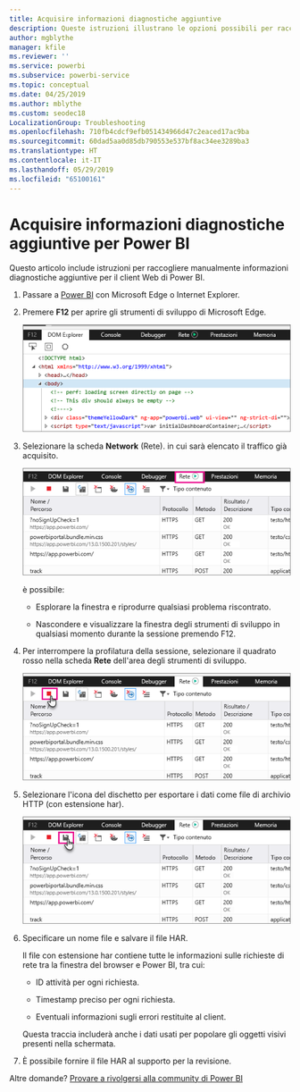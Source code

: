```yaml
---
title: Acquisire informazioni diagnostiche aggiuntive
description: Queste istruzioni illustrano le opzioni possibili per raccogliere manualmente informazioni diagnostiche aggiuntive per il client Web di Power BI.
author: mgblythe
manager: kfile
ms.reviewer: ''
ms.service: powerbi
ms.subservice: powerbi-service
ms.topic: conceptual
ms.date: 04/25/2019
ms.author: mblythe
ms.custom: seodec18
LocalizationGroup: Troubleshooting
ms.openlocfilehash: 710fb4cdcf9efb051434966d47c2eaced17ac9ba
ms.sourcegitcommit: 60dad5aa0d85db790553e537bf8ac34ee3289ba3
ms.translationtype: HT
ms.contentlocale: it-IT
ms.lasthandoff: 05/29/2019
ms.locfileid: "65100161"
---
```

# <a name="capture-additional-diagnostic-information-for-power-bi"></a>Acquisire informazioni diagnostiche aggiuntive per Power BI

Questo articolo include istruzioni per raccogliere manualmente informazioni diagnostiche aggiuntive per il client Web di Power BI.

1. Passare a [Power BI](https://app.powerbi.com) con Microsoft Edge o Internet Explorer.

1. Premere **F12** per aprire gli strumenti di sviluppo di Microsoft Edge.

   ![Screenshot della scheda Elementi degli strumenti di sviluppo di Microsoft Edge.](media/service-admin-capturing-additional-diagnostic-information-for-power-bi/edge-developer-tools.png)

1. Selezionare la scheda **Network** (Rete). in cui sarà elencato il traffico già acquisito.

   ![Screenshot della scheda Rete degli strumenti di sviluppo di Microsoft Edge.](media/service-admin-capturing-additional-diagnostic-information-for-power-bi/edge-network-tab.png)

    è possibile:

    * Esplorare la finestra e riprodurre qualsiasi problema riscontrato.

    * Nascondere e visualizzare la finestra degli strumenti di sviluppo in qualsiasi momento durante la sessione premendo F12.

1. Per interrompere la profilatura della sessione, selezionare il quadrato rosso nella scheda **Rete** dell'area degli strumenti di sviluppo.

   ![Screenshot della scheda Rete degli strumenti di sviluppo di Microsoft Edge con il pulsante Arresta evidenziato.](media/service-admin-capturing-additional-diagnostic-information-for-power-bi/edge-network-tab-stop.png)

1. Selezionare l'icona del dischetto per esportare i dati come file di archivio HTTP (con estensione har).

   ![Screenshot della scheda Rete degli strumenti di sviluppo di Microsoft Edge con l'icona del dischetto evidenziata.](media/service-admin-capturing-additional-diagnostic-information-for-power-bi/edge-network-tab-save.png)

1. Specificare un nome file e salvare il file HAR.

    Il file con estensione har contiene tutte le informazioni sulle richieste di rete tra la finestra del browser e Power BI, tra cui:

    * ID attività per ogni richiesta.

    * Timestamp preciso per ogni richiesta.

    * Eventuali informazioni sugli errori restituite al client.

    Questa traccia includerà anche i dati usati per popolare gli oggetti visivi presenti nella schermata.

1. È possibile fornire il file HAR al supporto per la revisione.

Altre domande? [Provare a rivolgersi alla community di Power BI](http://community.powerbi.com/)
